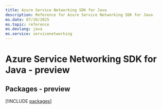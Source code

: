 ```yaml
---
title: Azure Service Networking SDK for Java
description: Reference for Azure Service Networking SDK for Java
ms.date: 07/29/2025
ms.topic: reference
ms.devlang: java
ms.service: servicenetworking
---
```

# Azure Service Networking SDK for Java - preview
## Packages - preview
[!INCLUDE [packages](service-networking-index.md)]